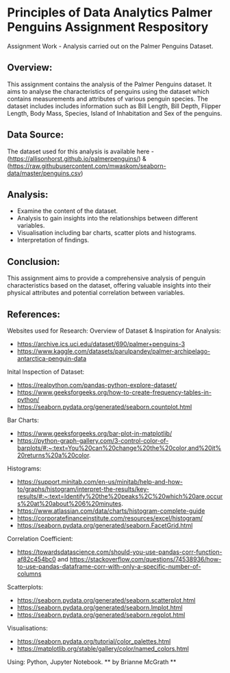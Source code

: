 # Principles of Data Analytics Palmer Penguins Assignment Respository 

Assignment Work - Analysis carried out on the Palmer Penguins Dataset.  

## Overview: 
This assignment contains the analysis of the Palmer Penguins dataset. It aims to analyse the characteristics of penguins using the dataset which contains measurements and attributes of various penguin species. The dataset includes includes information such as Bill Length, Bill Depth, Flipper Length, Body Mass, Species, Island of Inhabitation and Sex of the penguins. 

## Data Source: 
The dataset used for this analysis is available here - (https://allisonhorst.github.io/palmerpenguins/) & (https://raw.githubusercontent.com/mwaskom/seaborn-data/master/penguins.csv)

## Analysis: 
- Examine the content of the dataset. 
- Analysis to gain insights into the relationships between different variables. 
- Visualisation including bar charts, scatter plots and histograms.
- Interpretation of findings.

## Conclusion: 
This assignment aims to provide a comprehensive analysis of penguin characteristics based on the dataset, offering valuable insights into their physical attributes and potential correlation between variables. 

## References: 
Websites used for Research: 
Overview of Dataset & Inspiration for Analysis:
- https://archive.ics.uci.edu/dataset/690/palmer+penguins-3 
- https://www.kaggle.com/datasets/parulpandey/palmer-archipelago-antarctica-penguin-data 

Inital Inspection of Dataset: 
- https://realpython.com/pandas-python-explore-dataset/
- https://www.geeksforgeeks.org/how-to-create-frequency-tables-in-python/
- https://seaborn.pydata.org/generated/seaborn.countplot.html

Bar Charts: 
- https://www.geeksforgeeks.org/bar-plot-in-matplotlib/ 
- https://python-graph-gallery.com/3-control-color-of-barplots/#:~:text=You%20can%20change%20the%20color,and%20it%20returns%20a%20color. 

Histograms:
- https://support.minitab.com/en-us/minitab/help-and-how-to/graphs/histogram/interpret-the-results/key-results/#:~:text=Identify%20the%20peaks%2C%20which%20are,occurs%20at%20about%206%20minutes. 
- https://www.atlassian.com/data/charts/histogram-complete-guide 
- https://corporatefinanceinstitute.com/resources/excel/histogram/ 
- https://seaborn.pydata.org/generated/seaborn.FacetGrid.html 

Correlation Coefficient:
- https://towardsdatascience.com/should-you-use-pandas-corr-function-af82c454bc0 and https://stackoverflow.com/questions/74538936/how-to-use-pandas-dataframe-corr-with-only-a-specific-number-of-columns 

Scatterplots: 
- https://seaborn.pydata.org/generated/seaborn.scatterplot.html
- https://seaborn.pydata.org/generated/seaborn.lmplot.html 
- https://seaborn.pydata.org/generated/seaborn.regplot.html

Visualisations: 
- https://seaborn.pydata.org/tutorial/color_palettes.html 
- https://matplotlib.org/stable/gallery/color/named_colors.html 

Using: Python, Jupyter Notebook. 
** by Brianne McGrath **
